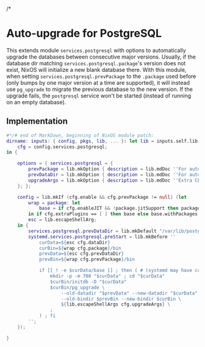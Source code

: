 /*

# Auto-upgrade for PostgreSQL

This extends module `services.postgresql` with options to automatically upgrade the databases between consecutive major versions.
Usually, if the database dir matching `services.postgresql.package`'s version does not exist, NixOS will initialize a new blank database there.
With this module, when setting `services.postgresql.prevPackage` to the `.package` used before (only bumps by one major version at a time are supported), it will instead use `pg_upgrade` to migrate the previous database to the new version.
If the upgrade fails, the `postgresql` service won't be started (instead of running on an empty database).


## Implementation

```nix
#*/# end of MarkDown, beginning of NixOS module patch:
dirname: inputs: { config, pkgs, lib, ... }: let lib = inputs.self.lib.__internal__; in let
    cfg = config.services.postgresql;
in {

    options = { services.postgresql = {
        prevPackage = lib.mkOption { description = lib.mdDoc ''For automatic major version upgrades/migrations, the PostgreSQL package used before the current `.package`.''; type = lib.types.nullOr lib.types.package; default = null; example = lib.literalExpression "pkgs.postgresql_15"; };
        prevDataDir = lib.mkOption { description = lib.mdDoc ''For automatic major version upgrades/migrations, the previous `.dataDir` (if that was set explicitly).''; type = lib.types.path; };
        upgradeArgs = lib.mkOption { description = lib.mdDoc ''Extra CLI arguments provided to `pg_upgrade` during automatic major version upgrades.''; type = lib.types.listOf lib.types.str; default = [ ]; };
    }; };

    config = lib.mkIf (cfg.enable && cfg.prevPackage != null) (let
        wrap = package: let
            base = if cfg.enableJIT && !package.jitSupport then package.withJIT else package;
        in if cfg.extraPlugins == [ ] then base else base.withPackages (_: cfg.extraPlugins);
        esc = lib.escapeShellArg;
    in {
        services.postgresql.prevDataDir = lib.mkDefault "/var/lib/postgresql/${cfg.prevPackage.psqlSchema}";
        systemd.services.postgresql.preStart = lib.mkBefore ''
            curData=${esc cfg.dataDir}
            curBin=${wrap cfg.package}/bin
            prevData=${esc cfg.prevDataDir}
            prevBin=${wrap cfg.prevPackage}/bin

            if [[ ! -e $curData/base ]] ; then ( # (systemd may have created $curDir)
                mkdir -p -m 700 "$curData" ; cd "$curData"
                $curBin/initdb -D "$curData"
                $curBin/pg_upgrade \
                    --old-datadir "$prevData" --new-datadir "$curData" \
                    --old-bindir $prevBin --new-bindir $curBin \
                    ${lib.escapeShellArgs cfg.upgradeArgs} \
                ;
            ) ; fi
        '';
    });

}
